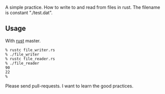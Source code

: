 A simple practice.  How to write to and read from files in rust.  The filename is constant "./test.dat".

Usage
-----

With [rust](https://github.com/mozilla/rust) master.

    % rustc file_writer.rs
    % ./file_writer
    % rustc file_reader.rs
    % ./file_reader
    90
    22
    %

Please send pull-requests.   I want to learn the good practices.
